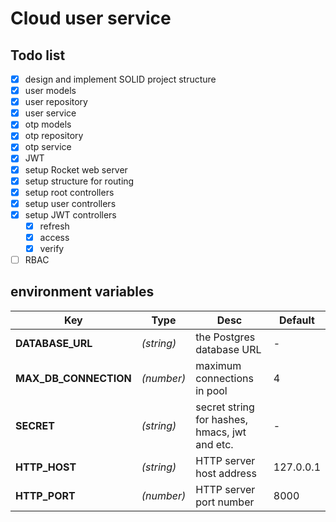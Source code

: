# Cloud user service

## Todo list

- [x] design and implement SOLID project structure
- [x] user models
- [x] user repository
- [x] user service
- [x] otp models
- [x] otp repository
- [x] otp service
- [x] JWT
- [x] setup Rocket web server
- [x] setup structure for routing
- [x] setup root controllers
- [x] setup user controllers
- [x] setup JWT controllers
    - [x] refresh
    - [x] access
    - [x] verify
- [ ] RBAC

## environment variables

| Key | Type | Desc | Default |
|---|---|---|---|
|**DATABASE_URL**|_(string)_|the Postgres database URL|-|
|**MAX_DB_CONNECTION**|_(number)_|maximum connections in pool|4|
|**SECRET**|_(string)_|secret string for hashes, hmacs, jwt and etc.|-|
|**HTTP_HOST**|_(string)_|HTTP server host address|127.0.0.1|
|**HTTP_PORT**|_(number)_|HTTP server port number|8000|
